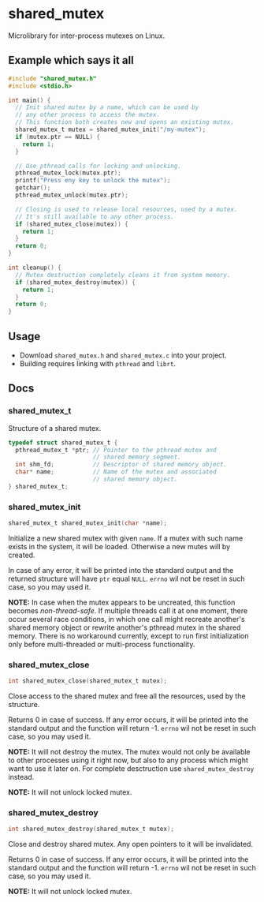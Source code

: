 # shared_mutex

Microlibrary for inter-process mutexes on Linux.

## Example which says it all

```c
#include "shared_mutex.h"
#include <stdio.h>

int main() {
  // Init shared mutex by a name, which can be used by
  // any other process to access the mutex.
  // This function both creates new and opens an existing mutex.
  shared_mutex_t mutex = shared_mutex_init("/my-mutex");
  if (mutex.ptr == NULL) {
    return 1;
  }

  // Use pthread calls for locking and unlocking.
  pthread_mutex_lock(mutex.ptr);
  printf("Press eny key to unlock the mutex");
  getchar();
  pthread_mutex_unlock(mutex.ptr);

  // Closing is used to release local resources, used by a mutex.
  // It's still available to any other process.
  if (shared_mutex_close(mutex)) {
    return 1;
  }
  return 0;
}

int cleanup() {
  // Mutex destruction completely cleans it from system memory.
  if (shared_mutex_destroy(mutex)) {
    return 1;
  }
  return 0;
}
```

## Usage

* Download `shared_mutex.h` and `shared_mutex.c` into your project.
* Building requires linking with `pthread` and `librt`.

## Docs

### shared_mutex_t

Structure of a shared mutex.
```c
typedef struct shared_mutex_t {
  pthread_mutex_t *ptr; // Pointer to the pthread mutex and
                        // shared memory segment.
  int shm_fd;           // Descriptor of shared memory object.
  char* name;           // Name of the mutex and associated
                        // shared memory object.
} shared_mutex_t;
```

### shared_mutex_init

```c
shared_mutex_t shared_mutex_init(char *name);
```

Initialize a new shared mutex with given `name`. If a mutex with such name exists in the system, it will be loaded. Otherwise a new mutes will by created.

In case of any error, it will be printed into the standard output and the returned structure will have `ptr` equal `NULL`. `errno` wil not be reset in such case, so you may used it.

**NOTE:** In case when the mutex appears to be uncreated, this function becomes *non-thread-safe*. If multiple threads call it at one moment, there occur several race conditions, in which one call might recreate another's shared memory object or rewrite another's pthread mutex in the shared memory. There is no workaround currently, except to run first initialization only before multi-threaded or multi-process functionality.

### shared_mutex_close

```c
int shared_mutex_close(shared_mutex_t mutex);
```

Close access to the shared mutex and free all the resources, used by the structure.

Returns 0 in case of success. If any error occurs, it will be printed into the standard output and the function will return -1. `errno` wil not be reset in such case, so you may used it.

**NOTE:** It will not destroy the mutex. The mutex would not only be available to other processes using it right now, but also to any process which might want to use it later on. For complete desctruction use `shared_mutex_destroy` instead.

**NOTE:** It will not unlock locked mutex.

### shared_mutex_destroy

```c
int shared_mutex_destroy(shared_mutex_t mutex);
```

Close and destroy shared mutex. Any open pointers to it will be invalidated. 

Returns 0 in case of success. If any error occurs, it will be printed into the standard output and the function will return -1. `errno` wil not be reset in such case, so you may used it.

**NOTE:** It will not unlock locked mutex.
